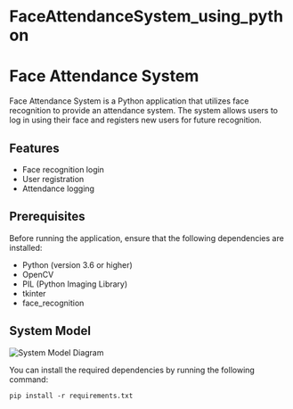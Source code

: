 # FaceAttendanceSystem_using_python

# Face Attendance System

Face Attendance System is a Python application that utilizes face recognition to provide an attendance system. The system allows users to log in using their face and registers new users for future recognition.

## Features

- Face recognition login
- User registration
- Attendance logging

## Prerequisites

Before running the application, ensure that the following dependencies are installed:

- Python (version 3.6 or higher)
- OpenCV
- PIL (Python Imaging Library)
- tkinter
- face_recognition

## System Model

   ![System Model Diagram]()


You can install the required dependencies by running the following command:

```shell
pip install -r requirements.txt



 
 








